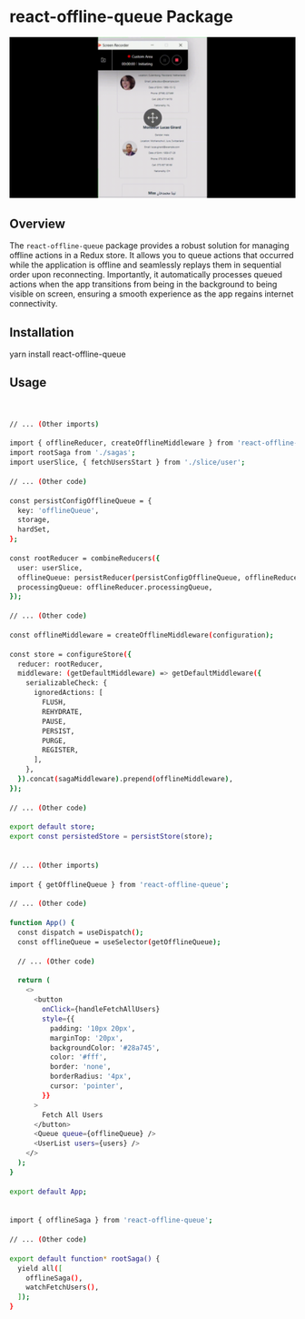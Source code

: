 # react-offline-queue Package

![Placeholder for Image](https://github.com/zafeerhashir/react-offline-queue/blob/master/20240112184134.gif)

## Overview

The `react-offline-queue` package provides a robust solution for managing offline actions in a Redux store. It allows you to queue actions that occurred while the application is offline and seamlessly replays them in sequential order upon reconnecting. Importantly, it automatically processes queued actions when the app transitions from being in the background to being visible on screen, ensuring a smooth experience as the app regains internet connectivity.

## Installation

yarn install react-offline-queue


## Usage

```bash


// ... (Other imports)

import { offlineReducer, createOfflineMiddleware } from 'react-offline-queue';
import rootSaga from './sagas';
import userSlice, { fetchUsersStart } from './slice/user';

// ... (Other code)

const persistConfigOfflineQueue = {
  key: 'offlineQueue',
  storage,
  hardSet,
};

const rootReducer = combineReducers({
  user: userSlice,
  offlineQueue: persistReducer(persistConfigOfflineQueue, offlineReducer.offlineQueue),
  processingQueue: offlineReducer.processingQueue,
});

// ... (Other code)

const offlineMiddleware = createOfflineMiddleware(configuration);

const store = configureStore({
  reducer: rootReducer,
  middleware: (getDefaultMiddleware) => getDefaultMiddleware({
    serializableCheck: {
      ignoredActions: [
        FLUSH,
        REHYDRATE,
        PAUSE,
        PERSIST,
        PURGE,
        REGISTER,
      ],
    },
  }).concat(sagaMiddleware).prepend(offlineMiddleware),
});

// ... (Other code)

export default store;
export const persistedStore = persistStore(store);


// ... (Other imports)

import { getOfflineQueue } from 'react-offline-queue';

// ... (Other code)

function App() {
  const dispatch = useDispatch();
  const offlineQueue = useSelector(getOfflineQueue);

  // ... (Other code)

  return (
    <>
      <button
        onClick={handleFetchAllUsers}
        style={{
          padding: '10px 20px',
          marginTop: '20px',
          backgroundColor: '#28a745',
          color: '#fff',
          border: 'none',
          borderRadius: '4px',
          cursor: 'pointer',
        }}
      >
        Fetch All Users
      </button>
      <Queue queue={offlineQueue} />
      <UserList users={users} />
    </>
  );
}

export default App;


import { offlineSaga } from 'react-offline-queue';

// ... (Other code)

export default function* rootSaga() {
  yield all([
    offlineSaga(),
    watchFetchUsers(),
  ]);
}


